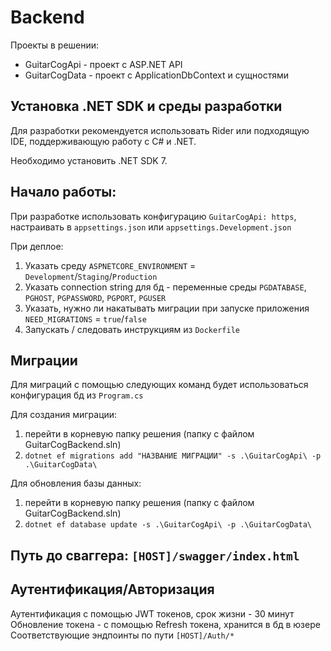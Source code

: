 # Backend
Проекты в решении:
* GuitarCogApi - проект с ASP.NET API
* GuitarCogData - проект с ApplicationDbContext и сущностями

## Установка .NET SDK и среды разработки
Для разработки рекомендуется использовать Rider или подходящую IDE, поддерживающую работу с C# и .NET.

Необходимо установить .NET SDK 7.

## Начало работы:
При разработке использовать конфигурацию `GuitarCogApi: https`, настраивать в `appsettings.json` или `appsettings.Development.json`

При деплое:
1) Указать среду `ASPNETCORE_ENVIRONMENT` = `Development`/`Staging`/`Production`
2) Указать connection string для бд - переменные среды `PGDATABASE`, `PGHOST`, `PGPASSWORD`, `PGPORT`, `PGUSER`
3) Указать, нужно ли накатывать миграции при запуске приложения `NEED_MIGRATIONS` = `true`/`false`
4) Запускать / следовать инструкциям из `Dockerfile`

## Миграции
Для миграций с помощью следующих команд будет использоваться конфигурация бд из `Program.cs`

Для создания миграции:
1) перейти в корневую папку решения (папку с файлом GuitarCogBackend.sln)
2) `dotnet ef migrations add "НАЗВАНИЕ МИГРАЦИИ" -s .\GuitarCogApi\ -p .\GuitarCogData\ `

Для обновления базы данных:
1) перейти в корневую папку решения (папку с файлом GuitarCogBackend.sln)
2) `dotnet ef database update -s .\GuitarCogApi\ -p .\GuitarCogData\ `

## Путь до сваггера: `[HOST]/swagger/index.html`

## Аутентификация/Авторизация
Аутентификация с помощью JWT токенов, срок жизни - 30 минут<br>
Обновление токена - с помощью Refresh токена, хранится в бд в юзере<br>
Соответствующие эндпоинты по пути `[HOST]/Auth/*`